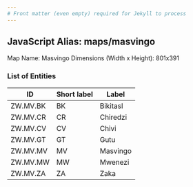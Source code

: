 ```yaml
---
# Front matter (even empty) required for Jekyll to process
---
```


## JavaScript Alias: maps/masvingo

Map Name: Masvingo
Dimensions (Width x Height): 801x391





### List of Entities

ID | Short label | Label
---|---|---|
ZW.MV.BK|BK|Bikitasl
ZW.MV.CR|CR|Chiredzi
ZW.MV.CV|CV|Chivi
ZW.MV.GT|GT|Gutu
ZW.MV.MV|MV|Masvingo
ZW.MV.MW|MW|Mwenezi
ZW.MV.ZA|ZA|Zaka